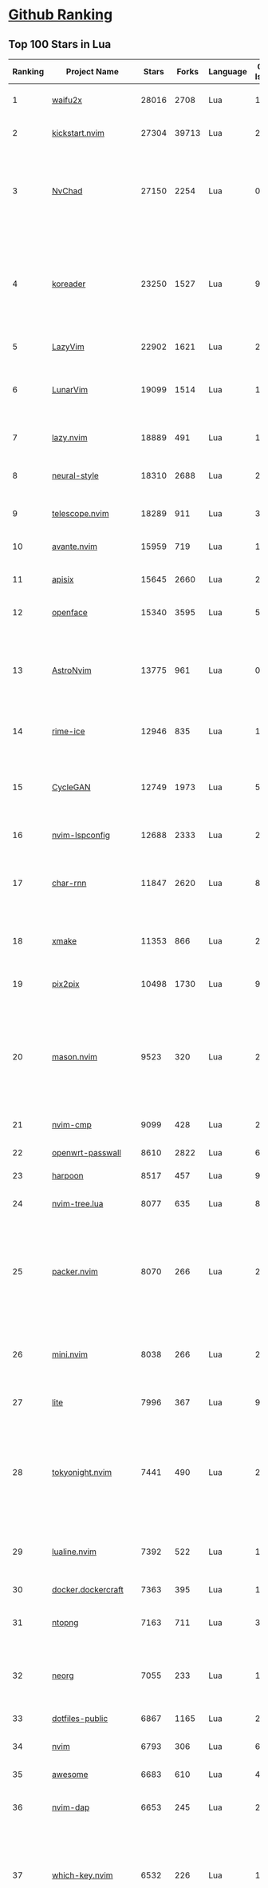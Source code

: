[Github Ranking](../README.md)
==========

## Top 100 Stars in Lua

| Ranking | Project Name | Stars | Forks | Language | Open Issues | Description | Last Commit |
| ------- | ------------ | ----- | ----- | -------- | ----------- | ----------- | ----------- |
| 1 | [waifu2x](https://github.com/nagadomi/waifu2x) | 28016 | 2708 | Lua | 152 | Image Super-Resolution for Anime-Style Art | 2023-05-04T00:50:48Z |
| 2 | [kickstart.nvim](https://github.com/nvim-lua/kickstart.nvim) | 27304 | 39713 | Lua | 29 | A launch point for your personal nvim configuration | 2025-05-22T21:10:05Z |
| 3 | [NvChad](https://github.com/NvChad/NvChad) | 27150 | 2254 | Lua | 0 | Blazing fast Neovim framework providing solid defaults and a beautiful UI, enhancing your neovim experience. | 2025-09-20T00:57:51Z |
| 4 | [koreader](https://github.com/koreader/koreader) | 23250 | 1527 | Lua | 992 | An ebook reader application supporting PDF, DjVu, EPUB, FB2 and many more formats, running on Cervantes, Kindle, Kobo, PocketBook and Android devices | 2025-09-22T02:36:28Z |
| 5 | [LazyVim](https://github.com/LazyVim/LazyVim) | 22902 | 1621 | Lua | 2 | Neovim config for the lazy | 2025-09-22T12:08:43Z |
| 6 | [LunarVim](https://github.com/LunarVim/LunarVim) | 19099 | 1514 | Lua | 16 | 🌙 LunarVim is an IDE layer for Neovim. Completely free and community driven. | 2025-06-05T15:05:30Z |
| 7 | [lazy.nvim](https://github.com/folke/lazy.nvim) | 18889 | 491 | Lua | 12 | 💤 A modern plugin manager for Neovim | 2025-08-12T01:14:58Z |
| 8 | [neural-style](https://github.com/jcjohnson/neural-style) | 18310 | 2688 | Lua | 290 | Torch implementation of neural style algorithm | 2018-02-23T01:21:20Z |
| 9 | [telescope.nvim](https://github.com/nvim-telescope/telescope.nvim) | 18289 | 911 | Lua | 390 | Find, Filter, Preview, Pick. All lua, all the time. | 2025-05-12T01:21:28Z |
| 10 | [avante.nvim](https://github.com/yetone/avante.nvim) | 15959 | 719 | Lua | 126 | Use your Neovim like using Cursor AI IDE! | 2025-09-22T05:39:29Z |
| 11 | [apisix](https://github.com/apache/apisix) | 15645 | 2660 | Lua | 276 | The Cloud-Native API Gateway and AI Gateway | 2025-09-22T07:10:22Z |
| 12 | [openface](https://github.com/cmusatyalab/openface) | 15340 | 3595 | Lua | 5 | Face recognition with deep neural networks. | 2024-10-04T12:59:04Z |
| 13 | [AstroNvim](https://github.com/AstroNvim/AstroNvim) | 13775 | 961 | Lua | 0 | AstroNvim is an aesthetic and feature-rich neovim config that is extensible and easy to use with a great set of plugins  | 2025-09-22T17:41:53Z |
| 14 | [rime-ice](https://github.com/iDvel/rime-ice) | 12946 | 835 | Lua | 15 | Rime 配置：雾凇拼音 \| 长期维护的简体词库 | 2025-09-16T17:21:10Z |
| 15 | [CycleGAN](https://github.com/junyanz/CycleGAN) | 12749 | 1973 | Lua | 58 | Software that can generate photos from paintings,  turn horses into zebras,  perform style transfer, and more. | 2023-09-12T19:48:53Z |
| 16 | [nvim-lspconfig](https://github.com/neovim/nvim-lspconfig) | 12688 | 2333 | Lua | 23 | Quickstart configs for Nvim LSP | 2025-09-22T00:21:36Z |
| 17 | [char-rnn](https://github.com/karpathy/char-rnn) | 11847 | 2620 | Lua | 88 | Multi-layer Recurrent Neural Networks (LSTM, GRU, RNN) for character-level language models in Torch | 2023-10-24T17:15:27Z |
| 18 | [xmake](https://github.com/xmake-io/xmake) | 11353 | 866 | Lua | 224 | 🔥 A cross-platform build utility based on Lua | 2025-09-22T15:09:00Z |
| 19 | [pix2pix](https://github.com/phillipi/pix2pix) | 10498 | 1730 | Lua | 90 | Image-to-image translation with conditional adversarial nets | 2021-06-06T12:09:47Z |
| 20 | [mason.nvim](https://github.com/mason-org/mason.nvim) | 9523 | 320 | Lua | 242 | Portable package manager for Neovim that runs everywhere Neovim runs. Easily install and manage LSP servers, DAP servers, linters, and formatters. | 2025-08-07T04:52:33Z |
| 21 | [nvim-cmp](https://github.com/hrsh7th/nvim-cmp) | 9099 | 428 | Lua | 272 | A completion plugin for neovim coded in Lua. | 2025-04-13T03:23:19Z |
| 22 | [openwrt-passwall](https://github.com/xiaorouji/openwrt-passwall) | 8610 | 2822 | Lua | 6 | None | 2025-09-22T17:08:59Z |
| 23 | [harpoon](https://github.com/ThePrimeagen/harpoon) | 8517 | 457 | Lua | 93 | None | 2025-02-10T21:22:07Z |
| 24 | [nvim-tree.lua](https://github.com/nvim-tree/nvim-tree.lua) | 8077 | 635 | Lua | 87 | A file explorer tree for neovim written in lua | 2025-09-08T06:26:44Z |
| 25 | [packer.nvim](https://github.com/wbthomason/packer.nvim) | 8070 | 266 | Lua | 259 | A use-package inspired plugin manager for Neovim. Uses native packages, supports Luarocks dependencies, written in Lua, allows for expressive config | 2024-03-05T19:20:31Z |
| 26 | [mini.nvim](https://github.com/nvim-mini/mini.nvim) | 8038 | 266 | Lua | 29 | Library of 40+ independent Lua modules improving Neovim experience with minimal effort | 2025-09-22T13:49:12Z |
| 27 | [lite](https://github.com/rxi/lite) | 7996 | 367 | Lua | 91 | A lightweight text editor written in Lua | 2023-09-20T16:35:31Z |
| 28 | [tokyonight.nvim](https://github.com/folke/tokyonight.nvim) | 7441 | 490 | Lua | 2 | 🏙  A clean, dark Neovim theme written in Lua, with support for lsp, treesitter and lots of plugins. Includes additional themes for Kitty, Alacritty, iTerm and Fish. | 2025-09-17T21:03:20Z |
| 29 | [lualine.nvim](https://github.com/nvim-lualine/lualine.nvim) | 7392 | 522 | Lua | 181 | A blazing fast and easy to configure neovim statusline plugin written in pure lua. | 2025-08-12T03:50:49Z |
| 30 | [docker.dockercraft](https://github.com/docker-archive-public/docker.dockercraft) | 7363 | 395 | Lua | 15 | Docker + Minecraft = Dockercraft | 2021-06-15T14:24:53Z |
| 31 | [ntopng](https://github.com/ntop/ntopng) | 7163 | 711 | Lua | 324 | Web-based Traffic and Security Network Traffic Monitoring | 2025-09-22T12:58:20Z |
| 32 | [neorg](https://github.com/nvim-neorg/neorg) | 7055 | 233 | Lua | 192 | Modernity meets insane extensibility. The future of organizing your life in Neovim. | 2025-09-20T21:35:48Z |
| 33 | [dotfiles-public](https://github.com/craftzdog/dotfiles-public) | 6867 | 1165 | Lua | 20 | My personal dotfiles | 2025-07-17T07:40:26Z |
| 34 | [nvim](https://github.com/catppuccin/nvim) | 6793 | 306 | Lua | 6 | 🍨 Soothing pastel theme for (Neo)vim | 2025-09-22T16:54:34Z |
| 35 | [awesome](https://github.com/awesomeWM/awesome) | 6683 | 610 | Lua | 470 | awesome window manager | 2025-05-17T18:32:58Z |
| 36 | [nvim-dap](https://github.com/mfussenegger/nvim-dap) | 6653 | 245 | Lua | 28 | Debug Adapter Protocol client implementation for Neovim | 2025-09-20T06:06:43Z |
| 37 | [which-key.nvim](https://github.com/folke/which-key.nvim) | 6532 | 226 | Lua | 10 | 💥   Create key bindings that stick. WhichKey helps you remember your Neovim keymaps, by showing available keybindings in a popup as you type. | 2025-02-22T15:01:58Z |
| 38 | [trouble.nvim](https://github.com/folke/trouble.nvim) | 6440 | 204 | Lua | 5 | 🚦 A pretty diagnostics, references, telescope results, quickfix and location list to help you solve all the trouble your code is causing. | 2025-09-19T10:02:29Z |
| 39 | [gitsigns.nvim](https://github.com/lewis6991/gitsigns.nvim) | 6168 | 240 | Lua | 32 | Git integration for buffers | 2025-09-22T14:25:06Z |
| 40 | [snacks.nvim](https://github.com/folke/snacks.nvim) | 5999 | 319 | Lua | 61 | 🍿 A collection of QoL plugins for Neovim | 2025-09-17T19:01:58Z |
| 41 | [VeryNginx](https://github.com/alexazhou/VeryNginx) | 5993 | 957 | Lua | 108 |  A very powerful and friendly  nginx base on lua-nginx-module( openresty ) which provide WAF, Control Panel, and Dashboards.  | 2020-06-30T07:07:17Z |
| 42 | [lsyncd](https://github.com/lsyncd/lsyncd) | 5932 | 477 | Lua | 176 | Lsyncd (Live Syncing Daemon) synchronizes local directories with remote targets | 2024-11-27T15:11:27Z |
| 43 | [oil.nvim](https://github.com/stevearc/oil.nvim) | 5717 | 171 | Lua | 91 | Neovim file explorer: edit your filesystem like a buffer | 2025-08-21T01:23:38Z |
| 44 | [lite-xl](https://github.com/lite-xl/lite-xl) | 5690 | 276 | Lua | 220 | A lightweight text editor written in Lua | 2025-09-13T15:16:54Z |
| 45 | [obsidian.nvim](https://github.com/epwalsh/obsidian.nvim) | 5609 | 245 | Lua | 164 | Obsidian 🤝 Neovim | 2025-05-12T18:01:13Z |
| 46 | [Neovim-from-scratch](https://github.com/LunarVim/Neovim-from-scratch) | 5539 | 1136 | Lua | 66 | 📚 A Neovim config designed from scratch to be understandable | 2024-07-22T20:44:57Z |
| 47 | [kanagawa.nvim](https://github.com/rebelot/kanagawa.nvim) | 5495 | 203 | Lua | 51 | NeoVim dark colorscheme inspired by the colors of the famous painting by Katsushika Hokusai. | 2025-05-21T11:50:30Z |
| 48 | [noice.nvim](https://github.com/folke/noice.nvim) | 5322 | 149 | Lua | 13 | 💥 Highly experimental plugin that completely replaces the UI for messages, cmdline and the popupmenu. | 2025-02-11T19:04:52Z |
| 49 | [codecompanion.nvim](https://github.com/olimorris/codecompanion.nvim) | 5319 | 302 | Lua | 1 | ✨ AI Coding, Vim Style | 2025-09-21T21:59:16Z |
| 50 | [blink.cmp](https://github.com/Saghen/blink.cmp) | 5311 | 301 | Lua | 110 | Performant, batteries-included completion plugin for Neovim  | 2025-09-17T01:54:46Z |
| 51 | [toggleterm.nvim](https://github.com/akinsho/toggleterm.nvim) | 5119 | 193 | Lua | 63 | A neovim lua plugin to help easily manage multiple terminal windows | 2025-03-09T09:20:40Z |
| 52 | [diffview.nvim](https://github.com/sindrets/diffview.nvim) | 4956 | 146 | Lua | 95 | Single tabpage interface for easily cycling through diffs for all modified files for any git rev. | 2024-08-02T16:45:51Z |
| 53 | [PathOfBuilding](https://github.com/PathOfBuildingCommunity/PathOfBuilding) | 4907 | 2183 | Lua | 771 | Offline build planner for Path of Exile. | 2025-09-19T14:08:18Z |
| 54 | [neo-tree.nvim](https://github.com/nvim-neo-tree/neo-tree.nvim) | 4896 | 269 | Lua | 167 | Neovim plugin to manage the file system and other tree like structures. | 2025-09-22T13:15:30Z |
| 55 | [neogit](https://github.com/NeogitOrg/neogit) | 4834 | 288 | Lua | 124 | An interactive and powerful Git interface for Neovim, inspired by Magit | 2025-09-22T07:03:45Z |
| 56 | [DenseNet](https://github.com/liuzhuang13/DenseNet) | 4824 | 1071 | Lua | 28 | Densely Connected Convolutional Networks, In CVPR 2017 (Best Paper Award). | 2024-01-09T13:15:40Z |
| 57 | [indent-blankline.nvim](https://github.com/lukas-reineke/indent-blankline.nvim) | 4730 | 111 | Lua | 19 | Indent guides  for Neovim | 2025-03-17T15:20:19Z |
| 58 | [conform.nvim](https://github.com/stevearc/conform.nvim) | 4487 | 247 | Lua | 66 | Lightweight yet powerful formatter plugin for Neovim | 2025-08-27T22:45:45Z |
| 59 | [Comment.nvim](https://github.com/numToStr/Comment.nvim) | 4456 | 167 | Lua | 50 | :brain: :muscle: // Smart and powerful comment plugin for neovim. Supports treesitter, dot repeat, left-right/up-down motions, hooks, and more | 2024-08-19T16:47:28Z |
| 60 | [fast-neural-style](https://github.com/jcjohnson/fast-neural-style) | 4335 | 817 | Lua | 126 | Feedforward style transfer | 2023-10-03T20:54:31Z |
| 61 | [CorsixTH](https://github.com/CorsixTH/CorsixTH) | 4262 | 375 | Lua | 219 | Open source clone of Theme Hospital | 2025-09-22T01:09:00Z |
| 62 | [LuaSnip](https://github.com/L3MON4D3/LuaSnip) | 4083 | 258 | Lua | 113 | Snippet Engine for Neovim written in Lua. | 2025-09-15T17:19:57Z |
| 63 | [nvim-config](https://github.com/jdhao/nvim-config) | 4076 | 580 | Lua | 6 | A modern Neovim configuration with full battery for Python, Lua, C++, Markdown, LaTeX, and more... | 2025-09-14T18:51:59Z |
| 64 | [bufferline.nvim](https://github.com/akinsho/bufferline.nvim) | 4063 | 223 | Lua | 67 | A snazzy bufferline for Neovim | 2025-01-14T16:03:57Z |
| 65 | [vim-be-good](https://github.com/ThePrimeagen/vim-be-good) | 4058 | 167 | Lua | 41 | vim-be-good is a nvim plugin designed to make you better at Vim Movements.  | 2024-12-05T02:01:17Z |
| 66 | [lsp-zero.nvim](https://github.com/VonHeikemen/lsp-zero.nvim) | 4021 | 94 | Lua | 0 | A starting point to setup some lsp related features in neovim. | 2025-07-11T12:12:32Z |
| 67 | [ngx_lua_waf](https://github.com/loveshell/ngx_lua_waf) | 4013 | 1458 | Lua | 0 | ngx_lua_waf是一个基于lua-nginx-module(openresty)的web应用防火墙 | 2024-03-17T12:14:30Z |
| 68 | [ChatGPT.nvim](https://github.com/jackMort/ChatGPT.nvim) | 4006 | 339 | Lua | 101 | ChatGPT Neovim Plugin: Effortless Natural Language Generation with OpenAI's ChatGPT API | 2024-10-12T08:08:29Z |
| 69 | [nvim-surround](https://github.com/kylechui/nvim-surround) | 3918 | 68 | Lua | 8 | Add/change/delete surrounding delimiter pairs with ease. Written with :heart: in Lua. | 2025-09-20T22:49:19Z |
| 70 | [luvit](https://github.com/luvit/luvit) | 3913 | 376 | Lua | 89 | Lua + libUV + jIT = pure awesomesauce | 2025-01-16T23:10:02Z |
| 71 | [ant](https://github.com/ejoy/ant) | 3907 | 405 | Lua | 10 | Ant game engine | 2025-03-24T06:29:15Z |
| 72 | [lua-language-server](https://github.com/LuaLS/lua-language-server) | 3900 | 384 | Lua | 626 | A language server that offers Lua language support - programmed in Lua | 2025-08-07T12:00:49Z |
| 73 | [init.lua](https://github.com/ThePrimeagen/init.lua) | 3846 | 672 | Lua | 36 | None | 2025-09-11T17:57:40Z |
| 74 | [todo-comments.nvim](https://github.com/folke/todo-comments.nvim) | 3831 | 118 | Lua | 1 | ✅  Highlight, list and search todo comments in your projects | 2025-01-14T17:03:48Z |
| 75 | [dotfiles](https://github.com/elenapan/dotfiles) | 3793 | 179 | Lua | 15 | There is no place like ~/ | 2025-09-17T18:43:19Z |
| 76 | [nvim-autopairs](https://github.com/windwp/nvim-autopairs) | 3793 | 131 | Lua | 11 | autopairs for neovim written in lua | 2025-07-01T00:32:21Z |
| 77 | [fairseq-lua](https://github.com/facebookresearch/fairseq-lua) | 3739 | 612 | Lua | 16 | Facebook AI Research Sequence-to-Sequence Toolkit | 2021-09-17T09:21:31Z |
| 78 | [fzf-lua](https://github.com/ibhagwan/fzf-lua) | 3735 | 219 | Lua | 2 | Improved fzf.vim written in lua | 2025-09-22T18:27:45Z |
| 79 | [copilot.lua](https://github.com/zbirenbaum/copilot.lua) | 3734 | 145 | Lua | 21 | Fully featured & enhanced replacement for copilot.vim complete with API for interacting with Github Copilot | 2025-09-22T17:39:01Z |
| 80 | [nightfox.nvim](https://github.com/EdenEast/nightfox.nvim) | 3711 | 164 | Lua | 20 | 🦊A highly customizable theme for vim and neovim with support for lsp, treesitter and a variety of plugins. | 2025-02-09T17:21:50Z |
| 81 | [lspsaga.nvim](https://github.com/nvimdev/lspsaga.nvim) | 3692 | 298 | Lua | 88 | improve neovim lsp experience | 2025-06-25T09:55:48Z |
| 82 | [dev-environment-files](https://github.com/josean-dev/dev-environment-files) | 3683 | 868 | Lua | 31 | None | 2025-07-29T17:47:13Z |
| 83 | [vulscan](https://github.com/scipag/vulscan) | 3664 | 686 | Lua | 0 | Advanced vulnerability scanning with Nmap NSE | 2024-09-11T04:12:49Z |
| 84 | [oh-my-rime](https://github.com/Mintimate/oh-my-rime) | 3638 | 238 | Lua | 8 | The Simple Config Template Of Rime By Mintimate.   | 2025-09-05T08:43:13Z |
| 85 | [null-ls.nvim](https://github.com/jose-elias-alvarez/null-ls.nvim) | 3621 | 767 | Lua | 71 | Use Neovim as a language server to inject LSP diagnostics, code actions, and more via Lua. | 2023-10-03T08:04:11Z |
| 86 | [openresty-best-practices](https://github.com/moonbingbing/openresty-best-practices) | 3618 | 874 | Lua | 36 | None | 2024-06-13T09:29:15Z |
| 87 | [mason-lspconfig.nvim](https://github.com/mason-org/mason-lspconfig.nvim) | 3610 | 216 | Lua | 78 | Extension to mason.nvim that makes it easier to use lspconfig with mason.nvim. | 2025-09-21T10:06:37Z |
| 88 | [luarocks](https://github.com/luarocks/luarocks) | 3570 | 461 | Lua | 212 | LuaRocks is the package manager for the Lua programming language. | 2025-07-27T07:08:14Z |
| 89 | [yoru](https://github.com/raexera/yoru) | 3554 | 209 | Lua | 38 | A custom Linux environment built on AwesomeWM | 2024-08-02T02:19:16Z |
| 90 | [tarantool](https://github.com/tarantool/tarantool) | 3551 | 388 | Lua | 1437 | Get your data in RAM. Get compute close to data. Enjoy the performance. | 2025-09-22T14:45:25Z |
| 91 | [cdn-up-and-running](https://github.com/leandromoreira/cdn-up-and-running) | 3551 | 233 | Lua | 2 | CDN Up and Running - Building a CDN from Scratch to Learn about CDN, Nginx, Lua, Prometheus, Grafana, Load balancing, and Containers. | 2024-05-04T11:22:59Z |
| 92 | [flash.nvim](https://github.com/folke/flash.nvim) | 3522 | 55 | Lua | 7 | Navigate your code with search labels, enhanced character motions and Treesitter integration | 2025-09-17T08:08:01Z |
| 93 | [orgmode](https://github.com/nvim-orgmode/orgmode) | 3497 | 164 | Lua | 98 | Orgmode clone written in Lua for Neovim 0.11.0+. | 2025-09-20T13:25:13Z |
| 94 | [render-markdown.nvim](https://github.com/MeanderingProgrammer/render-markdown.nvim) | 3487 | 73 | Lua | 1 | Plugin to improve viewing Markdown files in Neovim | 2025-09-22T18:34:21Z |
| 95 | [nvim-notify](https://github.com/rcarriga/nvim-notify) | 3429 | 93 | Lua | 70 | A fancy, configurable, notification manager for NeoVim | 2025-09-06T20:22:11Z |
| 96 | [hardtime.nvim](https://github.com/m4xshen/hardtime.nvim) | 3418 | 45 | Lua | 9 | Break bad habits, master Vim motions | 2025-09-13T04:35:20Z |
| 97 | [rime](https://github.com/ssnhd/rime) | 3368 | 296 | Lua | 41 | Rime Squirrel 鼠须管配置文件（朙月拼音、小鹤双拼、自然码双拼） | 2025-08-26T09:02:47Z |
| 98 | [refactoring.nvim](https://github.com/ThePrimeagen/refactoring.nvim) | 3367 | 102 | Lua | 15 | The Refactoring library based off the Refactoring book by Martin Fowler | 2025-09-09T15:33:09Z |
| 99 | [docker-jitsi-meet](https://github.com/jitsi/docker-jitsi-meet) | 3367 | 1483 | Lua | 35 | Jitsi Meet on Docker | 2025-09-16T15:53:35Z |
| 100 | [moonscript](https://github.com/leafo/moonscript) | 3359 | 197 | Lua | 184 | :crescent_moon: A language that compiles to Lua | 2025-02-27T19:30:58Z |

